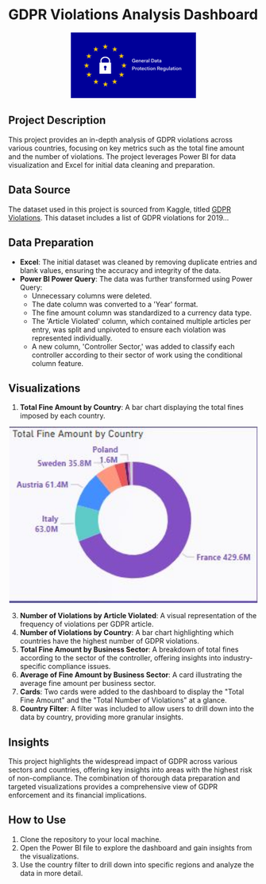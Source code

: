 # GDPR Violations Analysis Dashboard
<p align="center">
  <img src="Assets/Images/GDPR.png" width="50%" alt="GDPR Dashboard">
</p>


## Project Description

This project provides an in-depth analysis of GDPR violations across various countries, focusing on key metrics such as the total fine amount and the number of violations. The project leverages Power BI for data visualization and Excel for initial data cleaning and preparation.

## Data Source

The dataset used in this project is sourced from Kaggle, titled [GDPR Violations](https://www.kaggle.com/datasets/jessemostipak/gdpr-violations?select=gdpr_violations.csv). This dataset includes a list of GDPR violations for 2019...

## Data Preparation

- **Excel**: The initial dataset was cleaned by removing duplicate entries and blank values, ensuring the accuracy and integrity of the data.
- **Power BI Power Query**: The data was further transformed using Power Query:
  - Unnecessary columns were deleted.
  - The date column was converted to a 'Year' format.
  - The fine amount column was standardized to a currency data type.
  - The 'Article Violated' column, which contained multiple articles per entry, was split and unpivoted to ensure each violation was represented individually.
  - A new column, 'Controller Sector,' was added to classify each controller according to their sector of work using the conditional column feature.

## Visualizations

1. **Total Fine Amount by Country**: A bar chart displaying the total fines imposed by each country.
<p align="center">
  <img src="Assets/Images/Total Fine Amount by Country.JPG" alt="Total Fine Amount by Country" width="500">
</p>



3. **Number of Violations by Article Violated**: A visual representation of the frequency of violations per GDPR article.
4. **Number of Violations by Country**: A bar chart highlighting which countries have the highest number of GDPR violations.
5. **Total Fine Amount by Business Sector**: A breakdown of total fines according to the sector of the controller, offering insights into industry-specific compliance issues.
6. **Average of Fine Amount by Business Sector**: A card illustrating the average fine amount per business sector.
7. **Cards**: Two cards were added to the dashboard to display the "Total Fine Amount" and the "Total Number of Violations" at a glance.
8. **Country Filter**: A filter was included to allow users to drill down into the data by country, providing more granular insights.

## Insights

This project highlights the widespread impact of GDPR across various sectors and countries, offering key insights into areas with the highest risk of non-compliance. The combination of thorough data preparation and targeted visualizations provides a comprehensive view of GDPR enforcement and its financial implications.

## How to Use

1. Clone the repository to your local machine.
2. Open the Power BI file to explore the dashboard and gain insights from the visualizations.
3. Use the country filter to drill down into specific regions and analyze the data in more detail.
